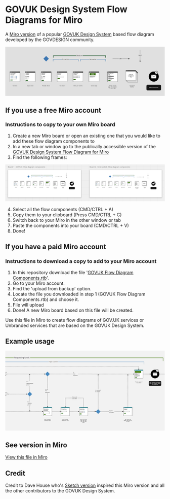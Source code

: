 # GOVUK Design System Flow Diagrams for Miro
A [Miro version](https://miro.com/app/board/o9J_ldS3wF8=/) of a popular [GOVUK Design System](https://gov.uk/design-system) based flow diagram developed by the GOVDESIGN community.

![Preview screenshot of the miro file](preview.png)

## If you use a free Miro account

### Instructions to copy to your own Miro board

1. Create a new Miro board or open an existing one that you would like to add these flow diagram components to
2. In a new tab or window go to the publically accessible version of the [GOVUK Design System Flow Diagram for Miro](https://miro.com/app/board/o9J_ldS3wF8=/)
3. Find the following frames:

![The frame to copy from](frame-example.png)

4. Select all the flow components (CMD/CTRL + A)
5. Copy them to your clipboard (Press CMD/CTRL + C)
6. Switch back to your Miro in the other window or tab
7. Paste the components into your board (CMD/CTRL + V)
8. Done!

## If you have a paid Miro account

### Instructions to download a copy to add to your Miro account

1. In this repository download the file '[GOVUK Flow Diagram Components.rtb](GOVUK%20Flow%20Diagram%20Components.rtb)'. 
2. Go to your Miro account.
3. Find the 'upload from backup' option.
4. Locate the file you downloaded in step 1 (GOVUK Flow Diagram Components.rtb) and choose it.
5. File will upload
6. Done! A new Miro board based on this file will be created.

Use this file in Miro to create flow diagrams of GOV.UK services or Unbranded services that are based on the GOVUK Design System.

## Example usage

![Example screenshot of the miro file in use, showing a flow diagram](example.jpg)

## See version in Miro

[View this file in Miro](https://miro.com/app/board/o9J_ldS3wF8=/)

## Credit

Credit to Dave House who's [Sketch version](https://github.com/dashouse/govuk-design-system-flow-diagrams) inspired this Miro version and all the other contributors to the GOVUK Design System.
